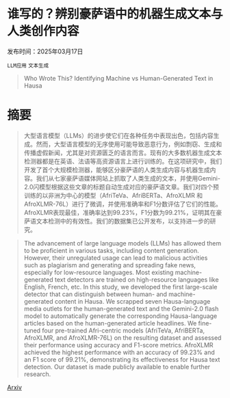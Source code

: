 # 谁写的？辨别豪萨语中的机器生成文本与人类创作内容

发布时间：2025年03月17日

`LLM应用` `文本生成`

> Who Wrote This? Identifying Machine vs Human-Generated Text in Hausa

# 摘要

> 大型语言模型（LLMs）的进步使它们在各种任务中表现出色，包括内容生成。然而，大型语言模型的无序使用可能导致恶意行为，例如剽窃、生成和传播虚假新闻，尤其是对资源匮乏的语言而言。现有的大多数机器生成文本检测器都是在英语、法语等高资源语言上进行训练的。在这项研究中，我们开发了首个大规模检测器，能够区分豪萨语的人类生成内容与机器生成内容。我们从七家豪萨语媒体网站上抓取了人类生成的文本，并使用Gemini-2.0闪模型根据这些文章的标题自动生成对应的豪萨语文章。我们对四个预训练的以非洲为中心的模型（AfriTeVa、AfriBERTa、AfroXLMR 和 AfroXLMR-76L）进行了微调，并使用准确率和F1分数评估了它们的性能。AfroXLMR表现最佳，准确率达到99.23%，F1分数为99.21%，证明其在豪萨语文本检测中的有效性。我们的数据集已公开发布，以支持进一步的研究。

> The advancement of large language models (LLMs) has allowed them to be proficient in various tasks, including content generation. However, their unregulated usage can lead to malicious activities such as plagiarism and generating and spreading fake news, especially for low-resource languages. Most existing machine-generated text detectors are trained on high-resource languages like English, French, etc. In this study, we developed the first large-scale detector that can distinguish between human- and machine-generated content in Hausa. We scrapped seven Hausa-language media outlets for the human-generated text and the Gemini-2.0 flash model to automatically generate the corresponding Hausa-language articles based on the human-generated article headlines. We fine-tuned four pre-trained Afri-centric models (AfriTeVa, AfriBERTa, AfroXLMR, and AfroXLMR-76L) on the resulting dataset and assessed their performance using accuracy and F1-score metrics. AfroXLMR achieved the highest performance with an accuracy of 99.23% and an F1 score of 99.21%, demonstrating its effectiveness for Hausa text detection. Our dataset is made publicly available to enable further research.

[Arxiv](https://arxiv.org/abs/2503.13101)